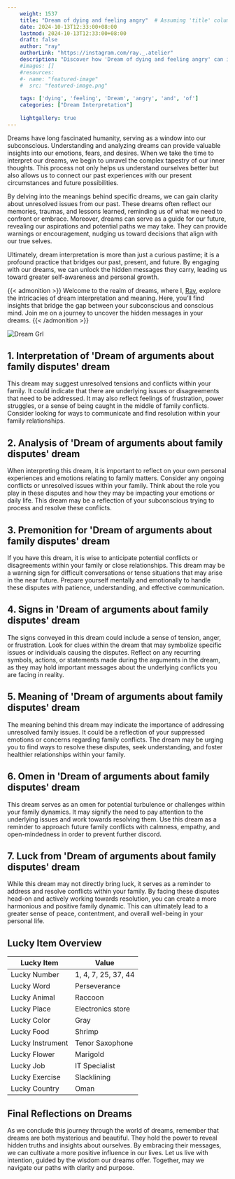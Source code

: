 ```yaml
---
    weight: 1537
    title: "Dream of dying and feeling angry"  # Assuming 'title' column exists
    date: 2024-10-13T12:33:00+08:00
    lastmod: 2024-10-13T12:33:00+08:00
    draft: false
    author: "ray"
    authorLink: "https://instagram.com/ray._.atelier"
    description: "Discover how 'Dream of dying and feeling angry' can interpret your future and uncover its significant meanings in your life."
    #images: []
    #resources:
    #- name: "featured-image"
    #  src: "featured-image.png"
    
    tags: ['dying', 'feeling', 'Dream', 'angry', 'and', 'of']
    categories: ["Dream Interpretation"]
    
    lightgallery: true
---
```

    
Dreams have long fascinated humanity, serving as a window into our subconscious. Understanding and analyzing dreams can provide valuable insights into our emotions, fears, and desires. When we take the time to interpret our dreams, we begin to unravel the complex tapestry of our inner thoughts. This process not only helps us understand ourselves better but also allows us to connect our past experiences with our present circumstances and future possibilities.

By delving into the meanings behind specific dreams, we can gain clarity about unresolved issues from our past. These dreams often reflect our memories, traumas, and lessons learned, reminding us of what we need to confront or embrace. Moreover, dreams can serve as a guide for our future, revealing our aspirations and potential paths we may take. They can provide warnings or encouragement, nudging us toward decisions that align with our true selves.

Ultimately, dream interpretation is more than just a curious pastime; it is a profound practice that bridges our past, present, and future. By engaging with our dreams, we can unlock the hidden messages they carry, leading us toward greater self-awareness and personal growth.

{{< admonition >}}
Welcome to the realm of dreams, where I, [Ray](https://instagram.com/ray._.atelier), explore the intricacies of dream interpretation and meaning. Here, you’ll find insights that bridge the gap between your subconscious and conscious mind. Join me on a journey to uncover the hidden messages in your dreams.
{{< /admonition >}}

![Dream Grl](https://cdn.pixabay.com/photo/2017/11/02/03/35/gothic-2910057_1280.jpg "Dream Grl")

## 1. Interpretation of 'Dream of arguments about family disputes' dream
 This dream may suggest unresolved tensions and conflicts within your family. It could indicate that there are underlying issues or disagreements that need to be addressed. It may also reflect feelings of frustration, power struggles, or a sense of being caught in the middle of family conflicts. Consider looking for ways to communicate and find resolution within your family relationships.

## 2. Analysis of 'Dream of arguments about family disputes' dream
 When interpreting this dream, it is important to reflect on your own personal experiences and emotions relating to family matters. Consider any ongoing conflicts or unresolved issues within your family. Think about the role you play in these disputes and how they may be impacting your emotions or daily life. This dream may be a reflection of your subconscious trying to process and resolve these conflicts.

## 3. Premonition for 'Dream of arguments about family disputes' dream
 If you have this dream, it is wise to anticipate potential conflicts or disagreements within your family or close relationships. This dream may be a warning sign for difficult conversations or tense situations that may arise in the near future. Prepare yourself mentally and emotionally to handle these disputes with patience, understanding, and effective communication.

## 4. Signs in 'Dream of arguments about family disputes' dream
 The signs conveyed in this dream could include a sense of tension, anger, or frustration. Look for clues within the dream that may symbolize specific issues or individuals causing the disputes. Reflect on any recurring symbols, actions, or statements made during the arguments in the dream, as they may hold important messages about the underlying conflicts you are facing in reality.

## 5. Meaning of 'Dream of arguments about family disputes' dream
 The meaning behind this dream may indicate the importance of addressing unresolved family issues. It could be a reflection of your suppressed emotions or concerns regarding family conflicts. The dream may be urging you to find ways to resolve these disputes, seek understanding, and foster healthier relationships within your family.

## 6. Omen in 'Dream of arguments about family disputes' dream
 This dream serves as an omen for potential turbulence or challenges within your family dynamics. It may signify the need to pay attention to the underlying issues and work towards resolving them. Use this dream as a reminder to approach future family conflicts with calmness, empathy, and open-mindedness in order to prevent further discord.

## 7. Luck from 'Dream of arguments about family disputes' dream
 While this dream may not directly bring luck, it serves as a reminder to address and resolve conflicts within your family. By facing these disputes head-on and actively working towards resolution, you can create a more harmonious and positive family dynamic. This can ultimately lead to a greater sense of peace, contentment, and overall well-being in your personal life.

## Lucky Item Overview
| Lucky Item          | Value              |
|---------------|--------------------|
| Lucky Number        | 1, 4, 7, 25, 37, 44  |
| Lucky Word          | Perseverance |
| Lucky Animal        | Raccoon |
| Lucky Place         | Electronics store     |
| Lucky Color         | Gray     |
| Lucky Food          | Shrimp      |
| Lucky Instrument    | Tenor Saxophone |
| Lucky Flower        | Marigold    |
| Lucky Job           | IT Specialist       |
| Lucky Exercise      | Slacklining  |
| Lucky Country       | Oman    |


##  Final Reflections on Dreams

As we conclude this journey through the world of dreams, remember that dreams are both mysterious and beautiful. They hold the power to reveal hidden truths and insights about ourselves. By embracing their messages, we can cultivate a more positive influence in our lives. Let us live with intention, guided by the wisdom our dreams offer. Together, may we navigate our paths with clarity and purpose.
